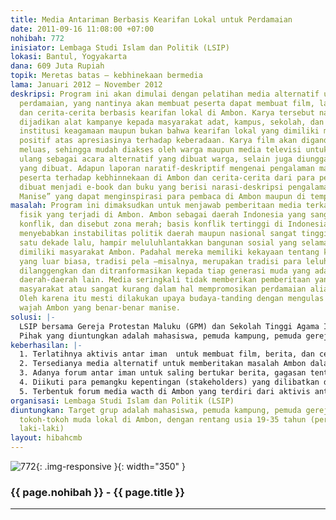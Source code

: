 ```yaml
---
title: Media Antariman Berbasis Kearifan Lokal untuk Perdamaian
date: 2011-09-16 11:08:00 +07:00
nohibah: 772
inisiator: Lembaga Studi Islam dan Politik (LSIP)
lokasi: Bantul, Yogyakarta
dana: 609 Juta Rupiah
topik: Meretas batas – kebhinekaan bermedia
lama: Januari 2012 – November 2012
deskripsi: Program ini akan dimulai dengan pelatihan media alternatif untuk promosi
  perdamaian, yang nantinya akan membuat peserta dapat membuat film, laporan deskriptif-nararif
  dan cerita-cerita berbasis kearifan lokal di Ambon. Karya tersebut nantinya akan
  dijadikan alat kampanye kepada masyarakat adat, kampus, sekolah, dan forum-forum
  institusi keagamaan maupun bukan bahwa kearifan lokal yang dimiliki mempunyai implikasi
  positif atas apresiasinya terhadap keberadaan. Karya film akan digandakan secara
  meluas, sehingga mudah diakses oleh warga maupun media televisi untuk ditayangkan
  ulang sebagai acara alternatif yang dibuat warga, selain juga diunggah kedalam situs
  yang dibuat. Adapun laporan naratif-deskriptif mengenai pengalaman maupun respon
  peserta terhadap kebhinnekaan di Ambon dan cerita-cerita dari para peserta akan
  dibuat menjadi e-book dan buku yang berisi narasi-deskripsi pengalaman tentang “Ambon
  Manise” yang dapat menginspirasi para pembaca di Ambon maupun di tempat-tempat lain.
masalah: Program ini dimaksudkan untuk menjawab pemberitaan media terkait konflik
  fisik yang terjadi di Ambon. Ambon sebagai daerah Indonesia yang sangan rentan terhadap
  konflik, dan disebut zona merah; basis konflik tertinggi di Indonesia. Hal tersebut
  menyebabkan instabilitas politik daerah maupun nasional sangat tinggi. Konflik Ambon
  satu dekade lalu, hampir meluluhlantakkan bangunan sosial yang selama ini sudah
  dimiliki masyarakat Ambon. Padahal mereka memiliki kekayaan tentang kearifan lokal
  yang luar biasa, tradisi pela –misalnya, merupakan tradisi para leluhur yang mesti
  dilanggengkan dan ditranformasikan kepada tiap generasi muda yang ada di Ambon maupun
  daerah-daerah lain. Media seringkali tidak memberikan pemberitaan yang menenteramkan
  masyarakat atau sangat kurang dalam hal mempromosikan perdamaian alias terlalu provokatif.
  Oleh karena itu mesti dilakukan upaya budaya-tanding dengan mengulas dan menampilkan
  wajah Ambon yang benar-benar manise.
solusi: |-
  LSIP bersama Gereja Protestan Maluku (GPM) dan Sekolah Tinggi Agama Islam (STAIN) Ambon menggunakan pendekatan pembangunan komunitas dalam mengeksplorasi kekayaan kearifan lokal yang ada di Ambon. Workshop media pembuatan film dan penulisan cerita mengenai kearifan local akan menjadi sarara efektif perjumpaan, pertemuan, pertukaran gagasan dan pengalaman anak-anak muda di Ambon mengenai pemahaman pluralisme maupun multikulturalisme yang selama ini mereka pahami dan miliki. Berikutnya kampanye menggunakan media radio dan televisi lokal maupun situs jejaring sosial mengenai praktik-praktik perdamaian yang terjadi di masyarakat. selain itu juga menggunakan forum-forum adat sebagai sarana interaksi sosial-budaya antar anak muda dari beragam keyakinan dan kepercayaan.
  Pihak yang diuntungkan adalah mahasiswa, pemuda kampung, pemuda gereja, remaja masjid, tokoh-tokoh muda lokal di Ambon, dengan rentang usia 19-35 tahun (perempuan dan laki-laki).
keberhasilan: |-
  1. Terlatihnya aktivis antar iman  untuk membuat film, berita, dan cerita-cerita yang mendamaikan dalam media alternatif
  2. Tersedianya media alternatif untuk memberitakan masalah Ambon dalam basis antar iman
  3. Adanya forum antar iman untuk saling bertukar berita, gagasan tentang perdamaian di Ambon
  4. Diikuti para pemangku kepentingan (stakeholders) yang dilibatkan dalam setiap kegiatan LSIP dan Forlog Ambon
  5. Terbentuk forum media wacth di Ambon yang terdiri dari aktivis antar iman
organisasi: Lembaga Studi Islam dan Politik (LSIP)
diuntungkan: Target grup adalah mahasiswa, pemuda kampung, pemuda gereja, remaja masjid,
  tokoh-tokoh muda lokal di Ambon, dengan rentang usia 19-35 tahun (perempuan dan
  laki-laki)
layout: hibahcmb
---
```


![772](/static/img/hibahcmb/772.png){: .img-responsive }{: width="350" }

### {{ page.nohibah }} - {{ page.title }}

---
